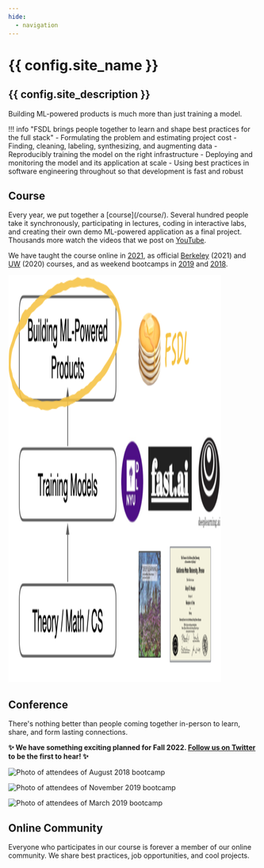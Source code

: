 ```yaml
---
hide:
  - navigation
---
```


<h1 class="title">{{ config.site_name }}</h1>

<h2 class="subtitle">{{ config.site_description }}</h2>

Building ML-powered products is much more than just training a model.

!!! info "FSDL brings people together to learn and shape best practices for the full stack"
    - Formulating the problem and estimating project cost
    - Finding, cleaning, labeling, synthesizing, and augmenting data
    - Reproducibly training the model on the right infrastructure
    - Deploying and monitoring the model and its application at scale
    - Using best practices in software engineering throughout so that development is fast and robust

<!--
<div style="text-align: center; margin-top: 2rem;">
  <a class="md-button md-button--primary" href="/course/">🚀 Check out the 2022 course 🚀</a>
</div>
-->

## Course

<div class="row" markdown>
  <div markdown>
  Every year, we put together a [course](/course/).
  Several hundred people take it synchronously, participating in lectures, coding in interactive labs, and creating their own demo ML-powered application as a final project.
  Thousands more watch the videos that we post on <a href="https://youtube.com/c/FullStackDeepLearning">YouTube</a>.

  We have taught the course online in [2021](/spring2021), as official [Berkeley](https://bit.ly/berkeleyfsdl) (2021) and [UW](https://bit.ly/uwfsdl) (2020) courses, and as weekend bootcamps in [2019](/march2019) and [2018](/august2018).
  </div>

  <img src="images/positioning.png" height="822px" width="430px">
</div>

## Conference

There's nothing better than people coming together in-person to learn, share, and form lasting connections.

**✨ We have something exciting planned for Fall 2022. [Follow us on Twitter](https://twitter.com/full_stack_dl) to be the first to hear! ✨**

![Photo of attendees of August 2018 bootcamp](/images/august2018.jpg)

![Photo of attendees of November 2019 bootcamp](/images/nov2019.jpg)

![Photo of attendees of March 2019 bootcamp](/images/march2019.jpg)

## Online Community

Everyone who participates in our course is forever a member of our online community.
We share best practices, job opportunities, and cool projects.

<!--
<div style="text-align: center; margin-top: 1em;">
<a class="md-button md-button--primary" href="/course/">🚀 Check out the 2022 course 🚀</a>
</div>
-->
